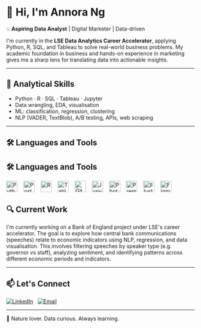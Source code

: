 # 👋 Hi, I'm Annora Ng

💡 **Aspiring Data Analyst** | Digital Marketer | Data-driven

I'm currently in the **LSE Data Analytics Career Accelerator**, applying Python, R, SQL, and Tableau to solve real-world business problems. My academic foundation in business and hands-on experience in marketing gives me a sharp lens for translating data into actionable insights.

---

## 🧠 Analytical Skills

- Python · R · SQL · Tableau · Jupyter
- Data wrangling, EDA, visualisation
- ML: classification, regression, clustering
- NLP (VADER, TextBlob), A/B testing, APIs, web scraping

---

## 🛠️ Languages and Tools

## 🛠️ Languages and Tools

<p align="left">
  <img src="https://cdn.jsdelivr.net/gh/devicons/devicon/icons/python/python-original.svg" height="30" alt="Python" />
  &nbsp;&nbsp;
  <img src="https://cdn.jsdelivr.net/gh/devicons/devicon/icons/postgresql/postgresql-original.svg" height="30" alt="PostgreSQL" />
  &nbsp;&nbsp;
  <img src="https://cdn.jsdelivr.net/gh/devicons/devicon/icons/r/r-original.svg" height="30" alt="R" />
  &nbsp;&nbsp;
  <img src="https://upload.wikimedia.org/wikipedia/commons/4/4b/Tableau_Logo.png" height="30" alt="Tableau" />
  &nbsp;&nbsp;
  <img src="https://cdn.jsdelivr.net/gh/devicons/devicon/icons/github/github-original.svg" height="30" alt="GitHub" />
  &nbsp;&nbsp;
  <img src="https://cdn.jsdelivr.net/gh/devicons/devicon/icons/jupyter/jupyter-original-wordmark.svg" height="30" alt="Jupyter Notebook" />
  &nbsp;&nbsp;
  <img src="https://cdn.jsdelivr.net/gh/devicons/devicon/icons/photoshop/photoshop-plain.svg" height="30" alt="Photoshop" />
  &nbsp;&nbsp;
  <img src="https://cdn.jsdelivr.net/gh/devicons/devicon/icons/premierepro/premierepro-original.svg" height="30" alt="Premiere Pro" />
  &nbsp;&nbsp;
  <img src="https://cdn.jsdelivr.net/gh/devicons/devicon/icons/illustrator/illustrator-line.svg" height="30" alt="Illustrator" />
  &nbsp;&nbsp;
  <img src="https://cdn.jsdelivr.net/gh/devicons/devicon/icons/figma/figma-original.svg" height="30" alt="Figma" />
</p>


## 🔍 Current Work

I'm currently working on a Bank of England project under LSE's career accelerator. The goal is to explore how central bank communications (speeches) relate to economic indicators using NLP, regression, and data visualisation. This involves filtering speeches by speaker type (e.g. governor vs staff), analyzing sentiment, and identifying patterns across different economic periods and indicators.

---

## 📫 Let's Connect

[![LinkedIn](https://img.shields.io/badge/-LinkedIn-blue?style=flat-square&logo=Linkedin&logoColor=white&link=https://linkedin.com/in/annorang)](https://linkedin.com/in/annorang) &nbsp;
[![Email](https://img.shields.io/badge/-Email-red?style=flat-square&logo=gmail&logoColor=white)](mailto:anntentalus@gmail.com)

---

🌿 Nature lover. Data curious. Always learning.
